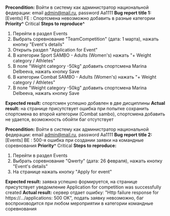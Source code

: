 **Precondition:** Войти в систему как администратор национальной федерации: email admin@mail.ru, password Aa1111
**Bug report title 1:** [Events] FE : Спортсмена невозможно добавить в разные категории
**Priority^** Critical
**Steps to reproduce^** 
1. Перейти в раздел Events
2. Выбрать соревнование "TeamCompetition" (дата: 1 марта), нажать кнопку "Event's details"
3. Открыть раздел "Application for Event"
4. В категории Sport SAMBO - Adults (Women's) нажать "+ Weight category / Athletes"
5. В поле "Weight category -50kg" добавить спортсмена Marina Delbeeva, нажать кнопку Save
6. В категории Combat SAMBO - Adults (Women's) нажать "+ Weight category / Athletes"
7. В поле "Weight category -50kg" добавить спортсмена Marina Delbeeva, нажать кнопку Save

**Expected result:** спортсмен успешно добавлен в две дисциплины
**Actual result:** на странице присутствует ошибка при попытке сохранить спортсмена во второй категории (Combat sambo), спортсмена добавить не удается, возможность обойти баг отсутствует


**Precondition:** Войти в систему как администратор национальной федерации: email admin@mail.ru, password Aa1111
**Bug report title 2:** [Events] BE : 500-я ошибка при создании заявки на командные соревнования
**Priority^** Critical
**Steps to reproduce:**
1. Перейти в раздел Events
2. Выбрать соревнование "Qwerty" (дата: 26 февраля), нажать кнопку "Event's details"
3. На странице нажать кнопку "Apply for event"

**Expected result:** заявка успешно формируется, на странице присутствует уведомление Application for competition was successfully created
**Actual result:** сервер отдает ошибку: "Http failure response for https://.../applications: 500 OK", подать заявку невозможно, баг воспроизводится при любом мероприятии в категории командные соревнования
